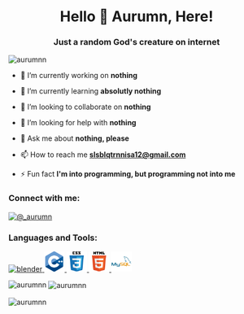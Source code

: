 <h1 align="center">Hello 👋 Aurumn, Here!</h1>
<h3 align="center">Just a random God's creature on internet</h3>

<p align="left"> <img src="https://komarev.com/ghpvc/?username=aurumnn&label=Profile%20views&color=0e75b6&style=flat" alt="aurumnn" /> </p>

- 🔭 I’m currently working on **nothing**

- 🌱 I’m currently learning **absolutly nothing**

- 👯 I’m looking to collaborate on **nothing**

- 🤝 I’m looking for help with **nothing**

- 💬 Ask me about **nothing, please**

- 📫 How to reach me **slsblqtrnnisa12@gmail.com**

- ⚡ Fun fact **I'm into programming, but programming not into me**

<h3 align="left">Connect with me:</h3>
<p align="left">
<a href="https://instagram.com/@_aurumn" target="blank"><img align="center" src="https://raw.githubusercontent.com/rahuldkjain/github-profile-readme-generator/master/src/images/icons/Social/instagram.svg" alt="@_aurumn" height="30" width="40" /></a>
</p>

<h3 align="left">Languages and Tools:</h3>
<p align="left"> <a href="https://www.blender.org/" target="_blank" rel="noreferrer"> <img src="https://download.blender.org/branding/community/blender_community_badge_white.svg" alt="blender" width="40" height="40"/> </a> <a href="https://www.w3schools.com/cpp/" target="_blank" rel="noreferrer"> <img src="https://raw.githubusercontent.com/devicons/devicon/master/icons/cplusplus/cplusplus-original.svg" alt="cplusplus" width="40" height="40"/> </a> <a href="https://www.w3schools.com/css/" target="_blank" rel="noreferrer"> <img src="https://raw.githubusercontent.com/devicons/devicon/master/icons/css3/css3-original-wordmark.svg" alt="css3" width="40" height="40"/> </a> <a href="https://www.w3.org/html/" target="_blank" rel="noreferrer"> <img src="https://raw.githubusercontent.com/devicons/devicon/master/icons/html5/html5-original-wordmark.svg" alt="html5" width="40" height="40"/> </a> <a href="https://www.mysql.com/" target="_blank" rel="noreferrer"> <img src="https://raw.githubusercontent.com/devicons/devicon/master/icons/mysql/mysql-original-wordmark.svg" alt="mysql" width="40" height="40"/> </a> </p>

<p><img align="left" src="https://github-readme-stats.vercel.app/api/top-langs?username=aurumnn&show_icons=true&locale=en&layout=compact" alt="aurumnn" /></p>

<p>&nbsp;<img align="center" src="https://github-readme-stats.vercel.app/api?username=aurumnn&show_icons=true&locale=en" alt="aurumnn" /></p>

<p><img align="center" src="https://github-readme-streak-stats.herokuapp.com/?user=aurumnn&" alt="aurumnn" /></p>

